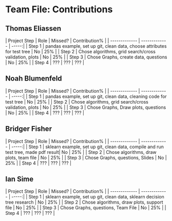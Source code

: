 # Team File: Contributions

## Thomas Eliassen

| Project Step | Role  | Missed? | Contribution% |
| ------------- | ------------- | -----:|
| Step 1        | pandas example, set up git, clean data, choose attributes for test tree   | No | 25% |
| Step 2        | Chose algorithms, grid search/cross validation, plots   | No | 25% |
| Step 3        | Chose Graphs, create data, questions   |   No  |   25%  |
| Step 4        | ???   |   ???  | ???    |

## Noah Blumenfeld

| Project Step | Role  | Missed? | Contribution% |
| ------------- | ------------- | -----:|
| Step 1        | pandas example, set up git, clean data, cleaning code for test tree  | No | 25% |
| Step 2        | Chose algorithms, grid search/cross validation, plots  | No | 25% |
| Step 3        | Chose Graphs, Draw plots, questions   |   No  |   25%  |
| Step 4        | ???   |   ???  |  ???   |

## Bridger Fisher

| Project Step | Role  | Missed? | Contribution% |
| ------------- | ------------- | -----:|
| Step 1        | sklearn example, set up git, clean data, compile and run test tree, made pdf result| No | 25% |
| Step 2        | Chose algorithms, draw plots, team file   | No | 25% |
| Step 3        | Chose Graphs, questions, Slides   |   No  |   25%  |
| Step 4        | ???   |  ???   | ???    |

## Ian Sime

| Project Step | Role  | Missed? | Contribution% |
| ------------- | ------------- | -----:|
| Step 1        | sklearn example, set up git, clean data, sklearn decision tree research  | No | 25% |
| Step 2        | Chose algorithms, draw plots, support file   | No | 25% |
| Step 3        | Chose Graphs, questions, Team File   |   No  |   25%  |
| Step 4        | ???   |   ???  |  ???  |
